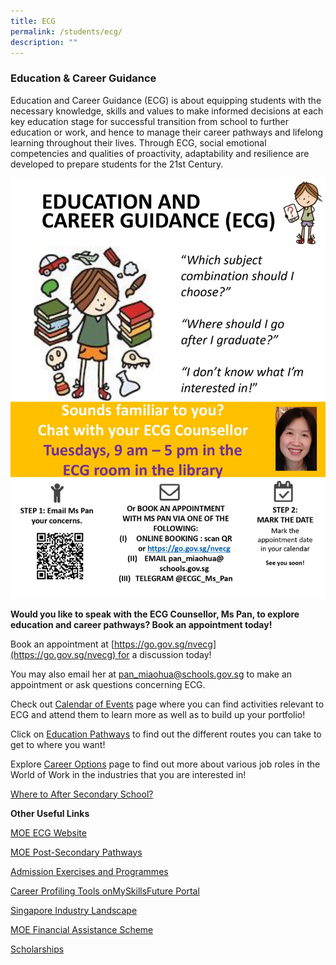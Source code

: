 ```yaml
---
title: ECG
permalink: /students/ecg/
description: ""
---
```

### Education & Career Guidance

Education and Career Guidance (ECG) is about equipping students with the necessary knowledge, skills and values to make informed decisions at each key education stage for successful transition from school to further education or work, and hence to manage their career pathways and lifelong learning throughout their lives. Through ECG, social emotional competencies and qualities of proactivity, adaptability and resilience are developed to prepare students for the 21st Century.

![](/images/Students/ecg%20poster%202023.jpeg)

**Would you like to speak with the ECG Counsellor, Ms Pan, to explore education and career pathways? Book an appointment today!**

Book an appointment at [https://go.gov.sg/nvecg](https://go.gov.sg/nvecg) for a discussion today!

You may also email her at [pan_miaohua@schools.gov.sg](mailto:pan_miaohua@schools.gov.sg) to make an appointment or ask questions concerning ECG.

Check out [Calendar of Events](https://www.myskillsfuture.gov.sg/content/student/en/secondary/education-guide/events.html) page where you can find activities relevant to ECG and attend them to learn more as well as to build up your portfolio!

Click on [Education Pathways](https://www.myskillsfuture.gov.sg/content/student/en/secondary/education-guide/education-landscape/explore-pathway.html) to find out the different routes you can take to get to where you want!

Explore [Career Options](https://www.myskillsfuture.gov.sg/content/student/en/secondary/world-of-work/industry-landscape/industry-videos.html) page to find out more about various job roles in the World of Work in the industries that you are interested in!

  

[Where to After Secondary School?](https://www.youtube.com/watch?v=ndDVlzT-z0g)

  
**Other Useful Links**  

[MOE ECG Website](https://www.moe.gov.sg/education-in-sg/our-programmes/education-and-career-guidance/overview)

[MOE Post-Secondary Pathways](https://www.moe.gov.sg/post-secondary)

[Admission Exercises and Programmes](https://www.moe.gov.sg/post-secondary/admissions)

[Career Profiling Tools onMySkillsFuture Portal](https://www.myskillsfuture.gov.sg/content/student/en/secondary/assessment.html)

[Singapore Industry Landscape](https://www.myskillsfuture.gov.sg/content/student/en/secondary/world-of-work/industry-landscape.html)

[MOE Financial Assistance Scheme](https://www.moe.gov.sg/financial-matters/financial-assistance)

[Scholarships](https://www.moe.gov.sg/search?q=scholarship&app=site_search)